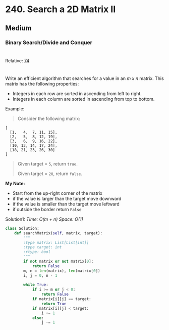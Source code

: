 # 240. Search a 2D Matrix II
## Medium
### Binary Search/Divide and Conquer
#
Relative: [74](https://github.com/Yiyang-C/LeetCode/blob/master/0001~0100/0074_Search%20a%202D%20Matrix.md)
#

Write an efficient algorithm that searches for a value in an *m x n* matrix. This matrix has the following properties:

* Integers in each row are sorted in ascending from left to right.
* Integers in each column are sorted in ascending from top to bottom.

Example:
> Consider the following matrix:
```
[
  [1,   4,  7, 11, 15],
  [2,   5,  8, 12, 19],
  [3,   6,  9, 16, 22],
  [10, 13, 14, 17, 24],
  [18, 21, 23, 26, 30]
]
```
> Given target = ```5```, return ```true```.
>
> Given target = ```20```, return ```false```.

**My Note:**
* Start from the up-right corner of the matrix
* if the value is larger than the target move downward
* if the value is smaller than the target move leftward
* if outside the border return ```False```

Solution1:
*Time: O(m + n)*
*Space: O(1)*
```python
class Solution:
    def searchMatrix(self, matrix, target):
        """
        :type matrix: List[List[int]]
        :type target: int
        :rtype: bool
        """
        if not matrix or not matrix[0]:
            return False
        m, n = len(matrix), len(matrix[0])
        i, j = 0, n - 1
        
        while True:
            if i >= m or j < 0:
                return False
            if matrix[i][j] == target:
                return True
            if matrix[i][j] < target:
                i += 1
            else:
                j -= 1
```
